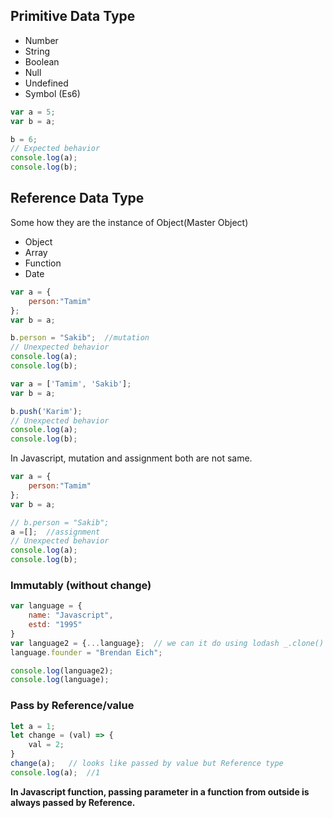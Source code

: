 ## Primitive Data Type
- Number
- String
- Boolean
- Null
- Undefined
- Symbol (Es6)

```javascript
var a = 5;
var b = a;

b = 6;
// Expected behavior
console.log(a);
console.log(b);
```

## Reference Data Type
Some how they are the instance of Object(Master Object)
- Object
- Array
- Function
- Date 
```javascript
var a = {
    person:"Tamim"
};
var b = a;

b.person = "Sakib";  //mutation
// Unexpected behavior
console.log(a);
console.log(b);
```

```javascript
var a = ['Tamim', 'Sakib'];
var b = a;

b.push('Karim');
// Unexpected behavior
console.log(a);
console.log(b);
```
In Javascript, mutation and assignment both are not same.
```javascript
var a = {
    person:"Tamim"
};
var b = a;

// b.person = "Sakib";
a =[];  //assignment
// Unexpected behavior
console.log(a);
console.log(b);
```

### Immutably (without change)
```javascript
var language = {
    name: "Javascript",
    estd: "1995"
}
var language2 = {...language};  // we can it do using lodash _.clone() more accurately. 
language.founder = "Brendan Eich";

console.log(language2);
console.log(language);
```


### Pass by Reference/value

```javascript
let a = 1;
let change = (val) => {
    val = 2;
}
change(a);   // looks like passed by value but Reference type
console.log(a);  //1
```

__In Javascript function, passing parameter in a function from outside is always passed by Reference.__
